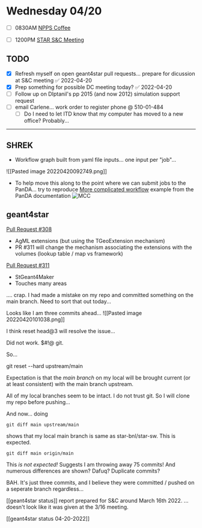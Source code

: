# Wednesday 04/20

- [ ] 0830AM [NPPS Coffee](https://bnl.zoomgov.com/j/16157150845?pwd=NXNqTi9ZWEFBKzYwRXQ5U3NXU1dBZz09)
- [ ] 1200PM [STAR S&C Meeting](https://lbnl.zoom.us/j/97026562983?pwd=VGVXbzhYUUhheEJ2cFMyVVdVRXowZz09)


TODO
---

- [x] Refresh myself on open geant4star pull requests... prepare for dicussion at S&C meeting ✅ 2022-04-20
- [x] Prep something for possible DC meeting today? ✅ 2022-04-20
- [ ] Follow up on DIptanil's pp 2015 (and now 2012) simulation support request
- [ ] email Carlene... work order to register phone @ 510-01-484
	- [ ] Do I need to let ITD know that my computer has moved to a new office?  Probably...

---------------------------------------------------------

SHREK
---

- Workflow graph built from yaml file inputs... one input per "job"...

![[Pasted image 20220420092749.png]]

- To help move this along to the point where we can submit jobs to the PanDA... try to reproduce [More complicated workflow](https://panda-wms.readthedocs.io/en/latest/client/pchain.html#more-complicated-chain) example from the PanDA documentation
![MCC](https://panda-wms.readthedocs.io/en/latest/_images/pchain_dag_combine.png)




geant4star
---

[Pull Request #308](https://github.com/star-bnl/star-sw/pull/308)
- AgML extensions (but using the TGeoExtension mechanism)
- PR #311 will change the mechanism associating the extensions with the volumes (lookup table / map vs framework)

[Pull Request #311](https://github.com/star-bnl/star-sw/pull/311)
- StGeant4Maker
- Touches many areas

.... crap.  I had made a mistake on my repo and committed something on the main branch.  Need to sort that out today...

Looks like I am three commits ahead...
![[Pasted image 20220420101038.png]]

I think reset head@3 will resolve the issue...

Did not work.  $#!@ git.

So...

git reset --hard upstream/main

Expectation is that the *main branch* on my local will be brought current (or at least consistent) with the main branch upstream.

All of my local branches seem to be intact.  I do not trust git.  So I will clone my repo before pushing...

And now... doing

`git diff main upstream/main`

shows that my local main branch is same as star-bnl/star-sw.   This is expected.

`git diff main origin/main`

This *is not expected!*  Suggests I am throwing away 75 commits!  And numerous differences are shown?  Dafuq?  Duplicate commits?


BAH.  It's just three commits, and I believe they were committed / pushed on a seperate branch regardless...


[[geant4star status]] report prepared for S&C around March 16th 2022.  ... doesn't look like it was given at the 3/16 meeting.  

[[geant4star status 04-20-2022]]